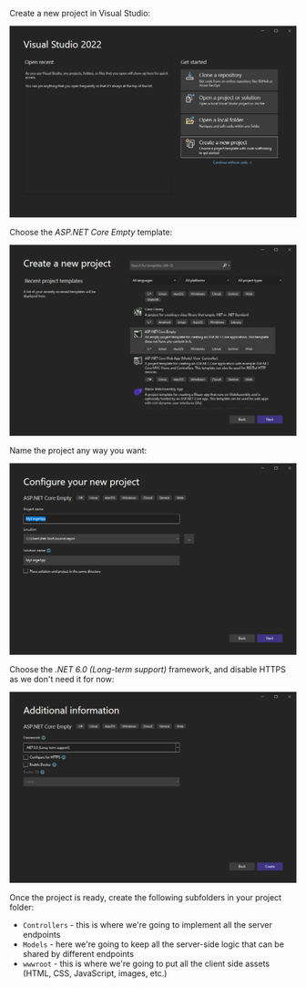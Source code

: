 Create a new project in Visual Studio:

![Create a new project](create-project.png)

Choose the _ASP.NET Core Empty_ template:

![Choose a template](choose-template.png)

Name the project any way you want:

![Configure project](configure-project.png)

Choose the _.NET 6.0 (Long-term support)_ framework, and disable HTTPS as we don't need it for now:

![Additional information](additional-info.png)

Once the project is ready, create the following subfolders in your project folder:

- `Controllers` - this is where we're going to implement all the server endpoints
- `Models` - here we're going to keep all the server-side logic that can be shared by different endpoints
- `wwwroot` - this is where we're going to put all the client side assets (HTML, CSS, JavaScript, images, etc.)
